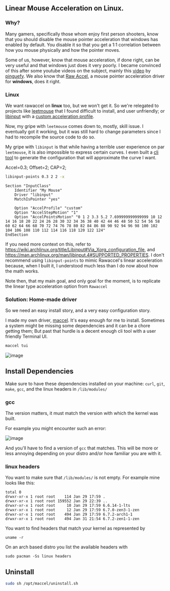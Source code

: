 ## Linear Mouse Acceleration on Linux.

### Why?

Many gamers, specifically those whom enjoy first person shooters, know that you should disable the mouse pointer acceleration
that windows has enabled by default. You disable it so that you get a 1:1 correlation between how you mouse physically and how
the pointer moves.

Some of us, however, know that mouse acceleration, if done right, can be very useful and that windows just does it very poorly.
I became convinced of this after some youtube videos on the subject, mainly this [video](https://www.youtube.com/watch?v=SBXv0xi-wyQ) by [pinguefy](https://www.youtube.com/@Pinguefy).
We also know that [Raw Accel](https://github.com/a1xd/rawaccel/blob/master/doc/Guide.md), a mouse pointer acceleration driver for **windows**, does it right.

### Linux

We want rawaccel on **linux** too, but we won't get it.
So we're relegated to projects like [leetmouse](https://github.com/Skyl3r/leetmouse) that I found difficult to install,
and user unfriendly; or [libinput](https://wiki.archlinux.org/title/Libinput) with a [custom acceleration profile](https://wayland.freedesktop.org/libinput/doc/latest/pointer-acceleration.html#the-custom-acceleration-profile).

Now, my gripe with `leetmouse` comes down to, mostly, skill issue. I eventually got it working, but it was still hard to change
parameters since I had to recompile the source code to do so.

My gripe with `libinput` is that while having a terrible user experience on par `leetmouse`, it is also impossible to express
certain curves. I even built a [cli tool](https://github.com/Gnarus-G/libinput-custom-points-gen) to generate the configuration that will approximate the curve I want.

Accel=0.3; Offset=2; CAP=2;

```sh
libinput-points 0.3 2 2 -x
```

```
Section "InputClass"
    Identifier "My Mouse"
    Driver "libinput"
    MatchIsPointer "yes"

    Option "AccelProfile" "custom"
    Option "AccelStepMotion" "1"
    Option "AccelPointsMotion" "0 1 2 3.3 5.2 7.699999999999999 10 12 14 16 18 20 22 24 26 28 30 32 34 36 38 40 42 44 46 48 50 52 54 56 58 60 62 64 66 68 70 72 74 76 78 80 82 84 86 88 90 92 94 96 98 100 102 104 106 108 110 112 114 116 118 120 122 124"
EndSection

```

If you need more context on this, refer to https://wiki.archlinux.org/title/Libinput#Via_Xorg_configuration_file, and https://man.archlinux.org/man/libinput.4#SUPPORTED_PROPERTIES.
I don't recommend using `libinput-points` to mimic Rawaccel's linear acceleration because, when I built it, I understood much less than I do now
about how the math works.

Note then, that my main goal, and only goal for the moment, is to replicate the linear type acceleration option from `Rawaccel`

### Solution: Home-made driver

So we need an easy install story, and a very easy configuration story.

I made my own driver, [maccel](https://github.com/Gnarus-G/maccel). It's easy enough for me to install. Sometimes a system might be missing some
dependencies and it can be a chore getting them; But past that hurdle is a decent enough cli tool with a user friendly Terminal UI.

```sh
maccel tui
```

![image](https://github.com/Gnarus-G/maccel/assets/37311893/dd62fc9a-3558-46a4-847e-05f691c31054)

## Install Dependencies

Make sure to have these dependencies installed on your machine:
`curl`, `git`, `make`, `gcc`, and the linux headers in `/lib/modules/`

### gcc

The version matters, it must match the version with which the kernel was built.

For example you might encounter such an error:

![image](https://github.com/Gnarus-G/maccel/assets/37311893/6147e20a-a132-4132-a45e-2af3dc035552)

And you'll have to find a version of `gcc` that matches. This will be more or less annoying
depending on your distro and/or how familiar you are with it.

### linux headers

You want to make sure that `/lib/modules/` is not empty. For example mine looks like this:

```
total 0
drwxr-xr-x 1 root root    114 Jan 29 17:59 .
drwxr-xr-x 1 root root 159552 Jan 29 22:39 ..
drwxr-xr-x 1 root root     10 Jan 29 17:59 6.6.14-1-lts
drwxr-xr-x 1 root root     12 Jan 29 17:59 6.7.0-zen3-1-zen
drwxr-xr-x 1 root root    494 Jan 29 17:59 6.7.2-arch1-1
drwxr-xr-x 1 root root    494 Jan 31 21:54 6.7.2-zen1-1-zen
```

You want to find headers that match your kernel as represented by

```
uname -r
```

On an arch based distro you list the available headers with

```
sudo pacman -Ss linux headers
```

## Uninstall

```sh
sudo sh /opt/maccel/uninstall.sh
```
